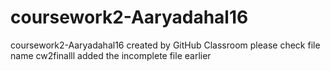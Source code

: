 # coursework2-Aaryadahal16
coursework2-Aaryadahal16 created by GitHub Classroom
please check file name cw2finalll added the incomplete file earlier

